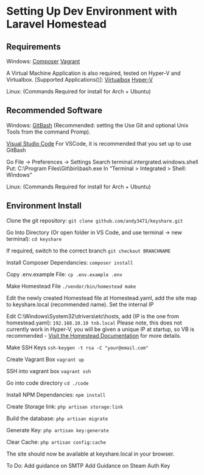 # Setting Up Dev Environment with Laravel Homestead

## Requirements

Windows:
[Composer](https://getcomposer.org/download/)
[Vagrant](https://www.vagrantup.com/downloads.html)

A Virtual Machine Application is also required, tested on Hyper-V and Virtualbox. [Supported Applications()]:
[Virtualbox](https://download.virtualbox.org/virtualbox/6.0.4)
[Hyper-V](https://docs.microsoft.com/en-us/virtualization/hyper-v-on-windows/quick-start/enable-hyper-v)

Linux:
(Commands Required for install for Arch + Ubuntu)

## Recommended Software

Windows:
[GitBash](https://git-scm.com/downloads) (Recommended: setting the Use Git and optional Unix Tools from the command Promp).

[Visual Studio Code](https://code.visualstudio.com/)
For VSCode, it is recommended that you set up to use GitBash

Go File -> Preferences -> Settings
Search terminal.intergrated.windows.shell
Put: C:\\Program Files\\Git\\bin\\bash.exe
In “Terminal > Integrated > Shell: Windows”

Linux:
(Commands Required for install for Arch + Ubuntu)

## Environment Install

Clone the git repository:
`git clone github.com/andy3471/keyshare.git`

Go Into Directory (Or open folder in VS Code, and use terminal -> new terminal):
`cd keyshare`

If required, switch to the correct branch
`git checkout BRANCHNAME`

Install Composer Dependancies:
`composer install`

Copy .env.example File:
`cp .env.example .env`

Make Homestead File
`./vendor/bin/homestead make`

Edit the newly created Homestead file at Homestead.yaml, add the site map to keyshare.local (recommended name). Set the internal IP

Edit C:\Windows\System32\drivers\etc\hosts, add (IP is the one from homestead.yaml):
`192.168.10.10 tnb.local`
Please note, this does not currently work in Hyper-V, you will be given a unique IP at startup, so VB is recommended - [Visit the Homestead Documentation](https://laravel.com/docs/5.8/homestead) for more details.

Make SSH Keys
`ssh-keygen -t rsa -C "your@email.com"`

Create Vagrant Box
`vagrant up`

SSH into vagrant box
`vagrant ssh`

Go into code directory
`cd ./code`

Install NPM Dependancies:
`npm install`

Create Storage link:
`php artisan storage:link`

Build the database:
`php artisan migrate`

Generate Key:
`php artisan key:generate`

Clear Cache:
`php artisan config:cache`

The site should now be available at keyshare.local in your browser.

To Do:
Add guidance on SMTP
Add Guidance on Steam Auth Key
